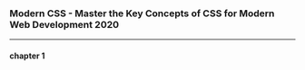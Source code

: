### Modern CSS - Master the Key Concepts of CSS for Modern Web Development 2020
---

#### chapter 1

